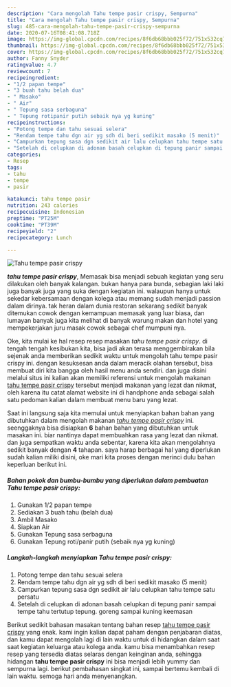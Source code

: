 ```yaml
---
description: "Cara mengolah Tahu tempe pasir crispy, Sempurna"
title: "Cara mengolah Tahu tempe pasir crispy, Sempurna"
slug: 485-cara-mengolah-tahu-tempe-pasir-crispy-sempurna
date: 2020-07-16T08:41:08.718Z
image: https://img-global.cpcdn.com/recipes/8f6db68bbb025f72/751x532cq70/tahu-tempe-pasir-crispy-foto-resep-utama.jpg
thumbnail: https://img-global.cpcdn.com/recipes/8f6db68bbb025f72/751x532cq70/tahu-tempe-pasir-crispy-foto-resep-utama.jpg
cover: https://img-global.cpcdn.com/recipes/8f6db68bbb025f72/751x532cq70/tahu-tempe-pasir-crispy-foto-resep-utama.jpg
author: Fanny Snyder
ratingvalue: 4.7
reviewcount: 7
recipeingredient:
- "1/2 papan tempe"
- "3 buah tahu belah dua"
- " Masako"
- " Air"
- " Tepung sasa serbaguna"
- " Tepung rotipanir putih sebaik nya yg kuning"
recipeinstructions:
- "Potong tempe dan tahu sesuai selera"
- "Rendam tempe tahu dgn air yg sdh di beri sedikit masako (5 menit)"
- "Campurkan tepung sasa dgn sedikit air lalu celupkan tahu tempe satu persatu"
- "Setelah di celupkan di adonan basah celupkan di tepung panir sampai tempe tahu tertutup tepung. goreng sampai kuning keemasan"
categories:
- Resep
tags:
- tahu
- tempe
- pasir

katakunci: tahu tempe pasir 
nutrition: 243 calories
recipecuisine: Indonesian
preptime: "PT25M"
cooktime: "PT39M"
recipeyield: "2"
recipecategory: Lunch

---
```



![Tahu tempe pasir crispy](https://img-global.cpcdn.com/recipes/8f6db68bbb025f72/751x532cq70/tahu-tempe-pasir-crispy-foto-resep-utama.jpg)

<b><i>tahu tempe pasir crispy</i></b>, Memasak bisa menjadi sebuah kegiatan yang seru dilakukan oleh banyak kalangan. bukan hanya para bunda, sebagian laki laki juga banyak juga yang suka dengan kegiatan ini. walaupun hanya untuk sekedar kebersamaan dengan kolega atau memang sudah menjadi passion dalam dirinya. tak heran dalam dunia restoran sekarang sedikit banyak ditemukan cowok dengan kemampuan memasak yang luar biasa, dan lumayan banyak juga kita melihat di banyak warung makan dan hotel yang mempekerjakan juru masak cowok sebagai chef mumpuni nya.



Oke, kita mulai ke hal resep resep masakan <i>tahu tempe pasir crispy</i>. di tengah tengah kesibukan kita, bisa jadi akan terasa menggembirakan bila sejenak anda memberikan sedikit waktu untuk mengolah tahu tempe pasir crispy ini. dengan kesuksesan anda dalam meracik olahan tersebut, bisa membuat diri kita bangga oleh hasil menu anda sendiri. dan juga disini melalui situs ini kalian akan memiliki referensi untuk mengolah makanan <u>tahu tempe pasir crispy</u> tersebut menjadi makanan yang lezat dan nikmat, oleh karena itu catat alamat website ini di handphone anda sebagai salah satu pedoman kalian dalam membuat menu baru yang lezat.


Saat ini langsung saja kita memulai untuk menyiapkan bahan bahan yang dibutuhkan dalam mengolah makanan <u><i>tahu tempe pasir crispy</i></u> ini. seenggaknya bisa disiapkan <b>6</b> bahan bahan yang dibutuhkan untuk masakan ini. biar nantinya dapat membuahkan rasa yang lezat dan nikmat. dan juga sempatkan waktu anda sebentar, karena kita akan mengolahnya sedikit banyak dengan <b>4</b> tahapan. saya harap berbagai hal yang diperlukan sudah kalian miliki disini, oke mari kita proses dengan merinci dulu bahan keperluan berikut ini.

<!--inarticleads1-->

##### Bahan pokok dan bumbu-bumbu yang diperlukan dalam pembuatan Tahu tempe pasir crispy:

1. Gunakan 1/2 papan tempe
1. Sediakan 3 buah tahu (belah dua)
1. Ambil  Masako
1. Siapkan  Air
1. Gunakan  Tepung sasa serbaguna
1. Gunakan  Tepung roti/panir putih (sebaik nya yg kuning)




<!--inarticleads2-->

##### Langkah-langkah menyiapkan Tahu tempe pasir crispy:

1. Potong tempe dan tahu sesuai selera
1. Rendam tempe tahu dgn air yg sdh di beri sedikit masako (5 menit)
1. Campurkan tepung sasa dgn sedikit air lalu celupkan tahu tempe satu persatu
1. Setelah di celupkan di adonan basah celupkan di tepung panir sampai tempe tahu tertutup tepung. goreng sampai kuning keemasan




Berikut sedikit bahasan masakan tentang bahan resep <u>tahu tempe pasir crispy</u> yang enak. kami ingin kalian dapat paham dengan penjabaran diatas, dan kamu dapat mengolah lagi di lain waktu untuk di hidangkan dalam saat saat kegiatan keluarga atau kolega anda. kamu bisa menambahkan resep resep yang tersedia diatas selaras dengan keinginan anda, sehingga hidangan <b>tahu tempe pasir crispy</b> ini bisa menjadi lebih yummy dan sempurna lagi. berikut pembahasan singkat ini, sampai bertemu kembali di lain waktu. semoga hari anda menyenangkan.
